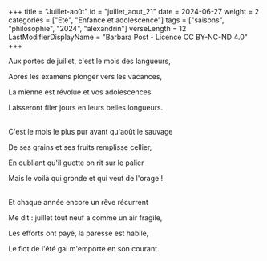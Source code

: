 +++
title = "Juillet-août"
id = "juillet_aout_21"
date = 2024-06-27
weight = 2
categories = ["Eté", "Enfance et adolescence"]
tags = ["saisons", "philosophie", "2024", "alexandrin"]
verseLength = 12
LastModifierDisplayName = "Barbara Post - Licence CC BY-NC-ND 4.0"
+++

Aux portes de juillet, c'est le mois des langueurs,

Après les examens plonger vers les vacances,

La mienne est révolue et vos adolescences

Laisseront filer jours en leurs belles longueurs.

 \
C'est le mois le plus pur avant qu'août le sauvage

De ses grains et ses fruits remplisse cellier,

En oubliant qu'il guette on rit sur le palier

Mais le voilà qui gronde et qui veut de l'orage !

 \
Et chaque année encore un rêve récurrent

Me dit : juillet tout neuf a comme un air fragile,

Les efforts ont payé, la paresse est habile,

Le flot de l'été gai m'emporte en son courant.
